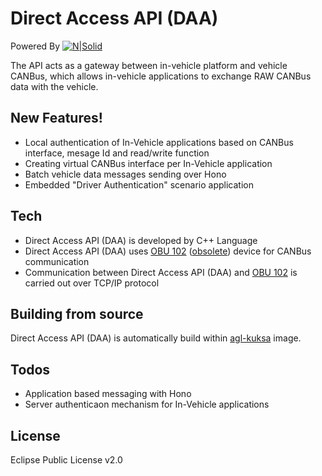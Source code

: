 # Direct Access API (DAA)
Powered By
[![N|Solid](https://www.eclipse.org/kuksa/img/kuksa-logo-h-209x79.png)](https://www.eclipse.org/kuksa/)

The API acts as a gateway between in-vehicle platform and vehicle CANBus, which allows in-vehicle applications to exchange RAW CANBus data with the vehicle.

## New Features!

  - Local authentication of In-Vehicle applications based on CANBus interface, mesage Id and read/write function 
  - Creating virtual CANBus interface per In-Vehicle application
  - Batch vehicle data messages sending over Hono
  - Embedded "Driver Authentication" scenario application

## Tech

  -  Direct Access API (DAA) is developed by C++ Language
  -  Direct Access API (DAA) uses [OBU 102] ([obsolete]) device for CANBus communication
  -  Communication between Direct Access API (DAA) and [OBU 102] is carried out over TCP/IP protocol  

## Building from source

Direct Access API (DAA) is automatically build within [agl-kuksa] image. 

## Todos

 - Application based messaging with Hono
 - Server authenticaon mechanism for In-Vehicle applications

License
----

Eclipse Public License v2.0

   [agl-kuksa]: <https://github.com/eclipse/kuksa.invehicle/tree/master/agl-kuksa >
   [OBU 102]:   <https://unex.com.tw/products/dsrc-v2x/technology/v2x-on-board-unit#mainpro>
   [obsolete]:  <http://cvt-project.ir/Admin/Files/eventAttachments/Unex%20OBU-102%20datasheet_258.pdf>
